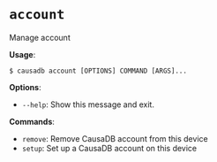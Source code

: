 # `account`

Manage account

**Usage**:

```console
$ causadb account [OPTIONS] COMMAND [ARGS]...
```

**Options**:

* `--help`: Show this message and exit.

**Commands**:

* `remove`: Remove CausaDB account from this device
* `setup`: Set up a CausaDB account on this device

